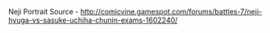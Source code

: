 Neji Portrait Source - http://comicvine.gamespot.com/forums/battles-7/neji-hyuga-vs-sasuke-uchiha-chunin-exams-1602240/
